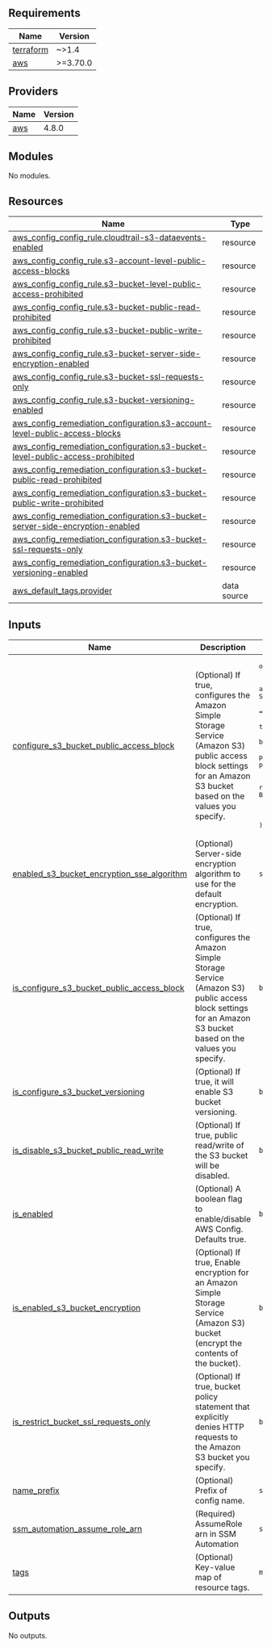 <!-- BEGIN_TF_DOCS -->
## Requirements

| Name | Version |
|------|---------|
| <a name="requirement_terraform"></a> [terraform](#requirement\_terraform) | ~>1.4 |
| <a name="requirement_aws"></a> [aws](#requirement\_aws) | >=3.70.0 |

## Providers

| Name | Version |
|------|---------|
| <a name="provider_aws"></a> [aws](#provider\_aws) | 4.8.0 |

## Modules

No modules.

## Resources

| Name | Type |
|------|------|
| [aws_config_config_rule.cloudtrail-s3-dataevents-enabled](https://registry.terraform.io/providers/hashicorp/aws/latest/docs/resources/config_config_rule) | resource |
| [aws_config_config_rule.s3-account-level-public-access-blocks](https://registry.terraform.io/providers/hashicorp/aws/latest/docs/resources/config_config_rule) | resource |
| [aws_config_config_rule.s3-bucket-level-public-access-prohibited](https://registry.terraform.io/providers/hashicorp/aws/latest/docs/resources/config_config_rule) | resource |
| [aws_config_config_rule.s3-bucket-public-read-prohibited](https://registry.terraform.io/providers/hashicorp/aws/latest/docs/resources/config_config_rule) | resource |
| [aws_config_config_rule.s3-bucket-public-write-prohibited](https://registry.terraform.io/providers/hashicorp/aws/latest/docs/resources/config_config_rule) | resource |
| [aws_config_config_rule.s3-bucket-server-side-encryption-enabled](https://registry.terraform.io/providers/hashicorp/aws/latest/docs/resources/config_config_rule) | resource |
| [aws_config_config_rule.s3-bucket-ssl-requests-only](https://registry.terraform.io/providers/hashicorp/aws/latest/docs/resources/config_config_rule) | resource |
| [aws_config_config_rule.s3-bucket-versioning-enabled](https://registry.terraform.io/providers/hashicorp/aws/latest/docs/resources/config_config_rule) | resource |
| [aws_config_remediation_configuration.s3-account-level-public-access-blocks](https://registry.terraform.io/providers/hashicorp/aws/latest/docs/resources/config_remediation_configuration) | resource |
| [aws_config_remediation_configuration.s3-bucket-level-public-access-prohibited](https://registry.terraform.io/providers/hashicorp/aws/latest/docs/resources/config_remediation_configuration) | resource |
| [aws_config_remediation_configuration.s3-bucket-public-read-prohibited](https://registry.terraform.io/providers/hashicorp/aws/latest/docs/resources/config_remediation_configuration) | resource |
| [aws_config_remediation_configuration.s3-bucket-public-write-prohibited](https://registry.terraform.io/providers/hashicorp/aws/latest/docs/resources/config_remediation_configuration) | resource |
| [aws_config_remediation_configuration.s3-bucket-server-side-encryption-enabled](https://registry.terraform.io/providers/hashicorp/aws/latest/docs/resources/config_remediation_configuration) | resource |
| [aws_config_remediation_configuration.s3-bucket-ssl-requests-only](https://registry.terraform.io/providers/hashicorp/aws/latest/docs/resources/config_remediation_configuration) | resource |
| [aws_config_remediation_configuration.s3-bucket-versioning-enabled](https://registry.terraform.io/providers/hashicorp/aws/latest/docs/resources/config_remediation_configuration) | resource |
| [aws_default_tags.provider](https://registry.terraform.io/providers/hashicorp/aws/latest/docs/data-sources/default_tags) | data source |

## Inputs

| Name | Description | Type | Default | Required |
|------|-------------|------|---------|:--------:|
| <a name="input_configure_s3_bucket_public_access_block"></a> [configure\_s3\_bucket\_public\_access\_block](#input\_configure\_s3\_bucket\_public\_access\_block) | (Optional) If true, configures the Amazon Simple Storage Service (Amazon S3) public access block settings for an Amazon S3 bucket based on the values you specify. | <pre>object(<br>    {<br>      # If set to True, Amazon S3 blocks public access control lists (ACLs) for the S3 bucket, and objects stored in the S3 bucket you specify in the BucketName parameter.<br>      block_public_acls = bool<br>      # If set to True, Amazon S3 blocks public bucket policies for the S3 bucket you specify in the BucketName parameter.<br>      block_public_policy = bool<br>      # If set to True, Amazon S3 ignores all public ACLs for the S3 bucket you specify in the BucketName parameter.<br>      ignore_public_acls = bool<br>      # If set to True, Amazon S3 restricts public bucket policies for the S3 bucket you specify in the BucketName parameter.<br>      restrict_public_buckets = bool<br>    }<br>  )</pre> | <pre>{<br>  "block_public_acls": true,<br>  "block_public_policy": true,<br>  "ignore_public_acls": true,<br>  "restrict_public_buckets": true<br>}</pre> | no |
| <a name="input_enabled_s3_bucket_encryption_sse_algorithm"></a> [enabled\_s3\_bucket\_encryption\_sse\_algorithm](#input\_enabled\_s3\_bucket\_encryption\_sse\_algorithm) | (Optional) Server-side encryption algorithm to use for the default encryption. | `string` | `"AES256"` | no |
| <a name="input_is_configure_s3_bucket_public_access_block"></a> [is\_configure\_s3\_bucket\_public\_access\_block](#input\_is\_configure\_s3\_bucket\_public\_access\_block) | (Optional) If true, configures the Amazon Simple Storage Service (Amazon S3) public access block settings for an Amazon S3 bucket based on the values you specify. | `bool` | `false` | no |
| <a name="input_is_configure_s3_bucket_versioning"></a> [is\_configure\_s3\_bucket\_versioning](#input\_is\_configure\_s3\_bucket\_versioning) | (Optional) If true, it will enable S3 bucket versioning. | `bool` | `false` | no |
| <a name="input_is_disable_s3_bucket_public_read_write"></a> [is\_disable\_s3\_bucket\_public\_read\_write](#input\_is\_disable\_s3\_bucket\_public\_read\_write) | (Optional) If true, public read/write of the S3 bucket will be disabled. | `bool` | `false` | no |
| <a name="input_is_enabled"></a> [is\_enabled](#input\_is\_enabled) | (Optional) A boolean flag to enable/disable AWS Config. Defaults true. | `bool` | `true` | no |
| <a name="input_is_enabled_s3_bucket_encryption"></a> [is\_enabled\_s3\_bucket\_encryption](#input\_is\_enabled\_s3\_bucket\_encryption) | (Optional) If true, Enable encryption for an Amazon Simple Storage Service (Amazon S3) bucket (encrypt the contents of the bucket). | `bool` | `false` | no |
| <a name="input_is_restrict_bucket_ssl_requests_only"></a> [is\_restrict\_bucket\_ssl\_requests\_only](#input\_is\_restrict\_bucket\_ssl\_requests\_only) | (Optional) If true, bucket policy statement that explicitly denies HTTP requests to the Amazon S3 bucket you specify. | `bool` | `false` | no |
| <a name="input_name_prefix"></a> [name\_prefix](#input\_name\_prefix) | (Optional) Prefix of config name. | `string` | `""` | no |
| <a name="input_ssm_automation_assume_role_arn"></a> [ssm\_automation\_assume\_role\_arn](#input\_ssm\_automation\_assume\_role\_arn) | (Required) AssumeRole arn in SSM Automation | `string` | n/a | yes |
| <a name="input_tags"></a> [tags](#input\_tags) | (Optional) Key-value map of resource tags. | `map(any)` | `null` | no |

## Outputs

No outputs.
<!-- END_TF_DOCS -->

